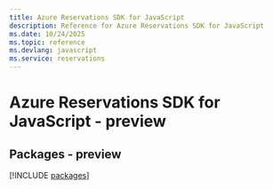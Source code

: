 ```yaml
---
title: Azure Reservations SDK for JavaScript
description: Reference for Azure Reservations SDK for JavaScript
ms.date: 10/24/2025
ms.topic: reference
ms.devlang: javascript
ms.service: reservations
---
```

# Azure Reservations SDK for JavaScript - preview
## Packages - preview
[!INCLUDE [packages](reservations-index.md)]